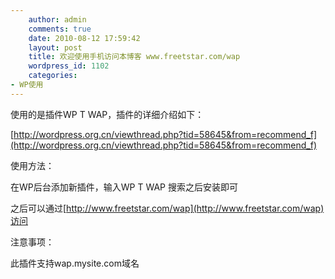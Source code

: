```yaml
---
    author: admin
    comments: true
    date: 2010-08-12 17:59:42
    layout: post
    title: 欢迎使用手机访问本博客 www.freetstar.com/wap
    wordpress_id: 1102
    categories:
- WP使用
---
```


使用的是插件WP T WAP，插件的详细介绍如下：

[http://wordpress.org.cn/viewthread.php?tid=58645&from=recommend_f](http://wordpress.org.cn/viewthread.php?tid=58645&from=recommend_f)

使用方法：

在WP后台添加新插件，输入WP T WAP 搜索之后安装即可

之后可以通过[http://www.freetstar.com/wap](http://www.freetstar.com/wap)访问

注意事项：

此插件支持wap.mysite.com域名

